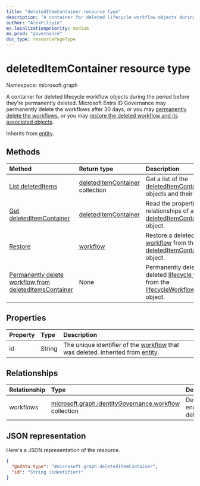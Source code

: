 ```yaml
---
title: "deletedItemContainer resource type"
description: "A container for deleted lifecycle workflow objects during the period before they're permanently deleted."
author: "AlexFilipin"
ms.localizationpriority: medium
ms.prod: "governance"
doc_type: resourcePageType
---
```


# deletedItemContainer resource type

Namespace: microsoft.graph

A container for deleted lifecycle workflow objects during the period before they're permanently deleted. Microsoft Entra ID Governance may permanently delete the workflows after 30 days, or you may [permanently delete the workflows](../api/identitygovernance-deletedItemcontainer-delete.md), or you may [restore the deleted workflow and its associated objects](../api/identitygovernance-workflow-restore.md).

Inherits from [entity](../resources/entity.md).

## Methods

|Method|Return type|Description|
|:---|:---|:---|
|[List deletedItems](../api/identitygovernance-lifecycleworkflowscontainer-list-deleteditems.md)|[deletedItemContainer](../resources/deleteditemcontainer.md) collection|Get a list of the [deletedItemContainer](../resources/deleteditemcontainer.md) objects and their properties.|
|[Get deletedItemContainer](../api/identitygovernance-deleteditemcontainer-get.md)|[deletedItemContainer](../resources/deleteditemcontainer.md)|Read the properties and relationships of a [deletedItemContainer](../resources/deleteditemcontainer.md) object.|
|[Restore](../api/identitygovernance-workflow-restore.md)|[workflow](../resources/identitygovernance-workflow.md)|Restore a deleted [lifecycle workflow](../resources/identitygovernance-workflow.md) from the [deletedItemContainer](../resources/deleteditemcontainer.md) object.|
|[Permanently delete workflow from deletedItemsContainer](../api/identitygovernance-deletedItemcontainer-delete.md)|None|Permanently delete a deleted [lifecycle workflow](../resources/identitygovernance-workflow.md) from the [lifecycleWorkflowsContainer](../resources/identitygovernance-lifecycleworkflowscontainer.md) object.|

## Properties

|Property|Type|Description|
|:---|:---|:---|
|id|String|The unique identifier of the [workflow](../resources/identitygovernance-workflow.md) that was deleted. Inherited from [entity](../resources/entity.md).|

## Relationships

|Relationship|Type|Description|
|:---|:---|:---|
|workflows|[microsoft.graph.identityGovernance.workflow](../resources/identitygovernance-workflow.md) collection|Deleted workflows that end up in the deletedItemsContainer.|

## JSON representation

Here's a JSON representation of the resource.
<!-- {
  "blockType": "resource",
  "keyProperty": "id",
  "@odata.type": "microsoft.graph.deletedItemContainer",
  "baseType": "microsoft.graph.entity",
  "openType": false
}
-->
``` json
{
  "@odata.type": "#microsoft.graph.deletedItemContainer",
  "id": "String (identifier)"
}
```

